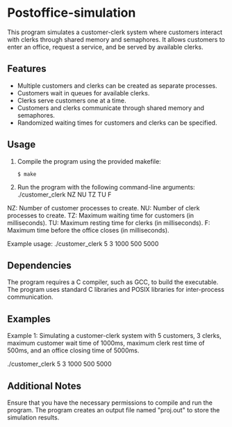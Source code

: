 # Postoffice-simulation

This program simulates a customer-clerk system where customers interact with clerks through shared memory and semaphores. It allows customers to enter an office, request a service, and be served by available clerks.

## Features

- Multiple customers and clerks can be created as separate processes.
- Customers wait in queues for available clerks.
- Clerks serve customers one at a time.
- Customers and clerks communicate through shared memory and semaphores.
- Randomized waiting times for customers and clerks can be specified.

## Usage

1. Compile the program using the provided makefile:
   ```shell
   $ make
2. Run the program with the following command-line arguments: ./customer_clerk NZ NU TZ TU F

  NZ: Number of customer processes to create.
  NU: Number of clerk processes to create.
  TZ: Maximum waiting time for customers (in milliseconds).
  TU: Maximum resting time for clerks (in milliseconds).
  F: Maximum time before the office closes (in milliseconds).
  
Example usage: ./customer_clerk 5 3 1000 500 5000

## Dependencies
The program requires a C compiler, such as GCC, to build the executable.
The program uses standard C libraries and POSIX libraries for inter-process communication.

## Examples
Example 1: Simulating a customer-clerk system with 5 customers, 3 clerks, maximum customer wait time of 1000ms, maximum clerk rest time of 500ms, and an office closing time of 5000ms.

./customer_clerk 5 3 1000 500 5000

## Additional Notes
Ensure that you have the necessary permissions to compile and run the program.
The program creates an output file named "proj.out" to store the simulation results.

